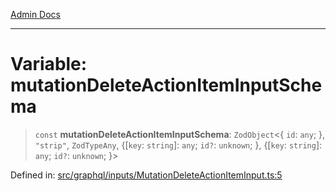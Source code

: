 [Admin Docs](/)

***

# Variable: mutationDeleteActionItemInputSchema

> `const` **mutationDeleteActionItemInputSchema**: `ZodObject`\<\{ `id`: `any`; \}, `"strip"`, `ZodTypeAny`, \{[`key`: `string`]: `any`; `id?`: `unknown`; \}, \{[`key`: `string`]: `any`; `id?`: `unknown`; \}\>

Defined in: [src/graphql/inputs/MutationDeleteActionItemInput.ts:5](https://github.com/gautam-divyanshu/talawa-api/blob/84910820371ade6fdca33545b3a0fc1e929731b2/src/graphql/inputs/MutationDeleteActionItemInput.ts#L5)
